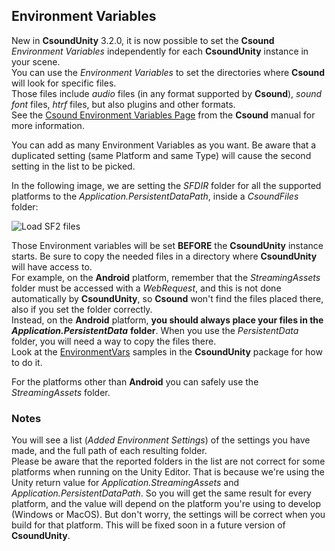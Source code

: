 ## Environment Variables

New in **CsoundUnity** 3.2.0, it is now possible to set the **Csound** *Environment Variables* independently for each **CsoundUnity** instance in your scene.  
You can use the *Environment Variables* to set the directories where **Csound** will look for specific files.  
Those files include *audio* files (in any format supported by **Csound**), *sound font* files, *htrf* files, but also plugins and other formats.  
See the [Csound Environment Variables Page](https://csound.com/docs/manual/CommandEnvironment.html) from the **Csound** manual for more information.  

You can add as many Environment Variables as you want. Be aware that a duplicated setting (same Platform and same Type) will cause the second setting in the list to be picked.  

In the following image, we are setting the *SFDIR* folder for all the supported platforms to the *Application.PersistentDataPath*, inside a *CsoundFiles* folder:
 
<img src="images/load_sf2_files.png" alt="Load SF2 files"/>

Those Environment variables will be set **BEFORE** the **CsoundUnity** instance starts.
Be sure to copy the needed files in a directory where **CsoundUnity** will have access to.  
For example, on the **Android** platform, remember that the *StreamingAssets* folder must be accessed with a *WebRequest*, and this is not done automatically by **CsoundUnity**, so **Csound** won't find the files placed there, also if you set the folder correctly.  
Instead, on the **Android** platform, **you should always place your files in the** ***Application.PersistentData*** **folder**.
When you use the *PersistentData* folder, you will need a way to copy the files there.  
Look at the [EnvironmentVars](https://github.com/rorywalsh/CsoundUnity/tree/master/Samples~/EnvironmentVars) samples in the **CsoundUnity** package for how to do it.

For the platforms other than **Android** you can safely use the *StreamingAssets* folder.

### Notes ###
You will see a list (*Added Environment Settings*) of the settings you have made, and the full path of each resulting folder.  
Please be aware that the reported folders in the list are not correct for some platforms when running on the Unity Editor. That is because we're using the Unity return value for *Application.StreamingAssets* and *Application.PersistentDataPath*. So you will get the same result for every platform, and the value will depend on the platform you're using to develop  (Windows or MacOS). But don't worry, the settings will be correct when you build for that platform. This will be fixed soon in a future version of **CsoundUnity**.
